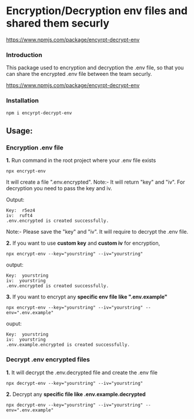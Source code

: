 # Encryption/Decryption env files and shared them securly
https://www.npmjs.com/package/encyrpt-decrypt-env



### Introduction

This package used to encryption and decryption the .env file, so that you can share the encrypted .env file between the team securly.

https://www.npmjs.com/package/encyrpt-decrypt-env

### Installation
```
npm i encyrpt-decrypt-env
```
## Usage:

### Encryption .env file
**1.** Run command in the root project where your .env file exists

```
npx encrypt-env
```
It will create a file ".env.encrypted".
Note:- It will return "key" and "iv". For decryption you need to pass the key and iv.

Output:
```
Key:  r5ez4
iv:  ruft4
.env.encrypted is created successfully.
```
Note:- Please save the "key" and "iv". It will require to decrypt the .env file.



**2.** If you want to use **custom key** and **custom iv** for encryption,
```
npx encrypt-env --key="yourstring" --iv="yourstring"
```

output:
```
Key:  yourstring
iv:  yourstring
.env.encrypted is created successfully.
```

**3.** If you want to encrypt any **specific env file like ".env.example"**
```
npx encrypt-env --key="yourstring" --iv="yourstring" --env=".env.example"
```
ouput:
```
Key:  yourstring
iv:  yourstring
.env.example.encrypted is created successfully.
```

### Decrypt .env encrypted files
**1.** It will decrypt the .env.decrypted file and create the .env file
```
npx decrypt-env --key="yourstring" --iv="yourstring"
```

**2.** Decrypt any **specific file like .env.example.decrypted**
```
npx decrypt-env --key="yourstring" --iv="yourstring" --env=".env.example"
```